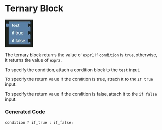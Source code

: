 # Ternary Block

![Ternary Block](images/ternary.jpg)

The ternary block returns the value of `expr1` if `condition` is `true`, otherwise, it returns the value of `expr2`.

To specify the condition, attach a condition block to the `test` input.

To specify the return value if the condition is true, attach it to the `if true` input.

To specify the return value if the condition is false, attach it to the `if false` input.

### Generated Code

```js
condition ? if_true : if_false;
```
